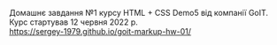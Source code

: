 Домашнє завдання №1 курсу HTML + CSS Demo5 від компанії GoIT. Курс стартував 12 червня 2022 р.  
https://sergey-1979.github.io/goit-markup-hw-01/
